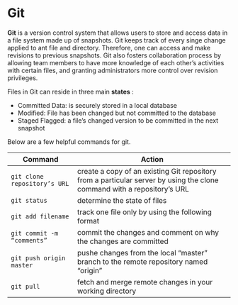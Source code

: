 # Git

**Git** is a version control system that allows users to store and access data in a file system made up of snapshots. Git keeps track of every singe change applied to ant file and directory. Therefore, one can access and make revisions to previous snapshots. Git also fosters collaboration process by allowing team members to have more knowledge of each other’s activities with certain files, and granting administrators more control over revision privileges.

Files in Git can reside in three main **states** :
* Committed Data: is securely stored in a local database
* Modified: File has been changed but not committed to the database 
* Staged Flagged: a file’s changed version to be committed in the next snapshot

Below are a few helpful commands for git.

Command | Action
--------| -------
`git clone repository’s URL`| create a copy of an existing Git repository from a particular server by using the clone command with a repository’s URL
`git status`| determine the state of files
`git add filename` | track one file only by using the following format
`git commit -m “comments”` |  commit the changes and comment on why the changes are committed
`git push origin master`    | pushe changes from the local “master” branch to the remote repository named “origin”
`git pull` | fetch and merge remote changes in your working directory